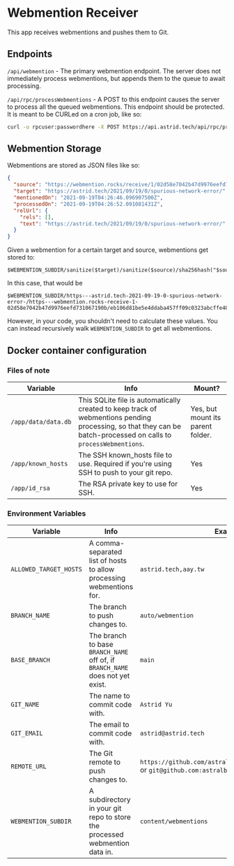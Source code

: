 # Webmention Receiver

This app receives webmentions and pushes them to Git.

## Endpoints

`/api/webmention` - The primary webmention endpoint. The server does not immediately process webmentions, but appends them to the queue to await processing.

`/api/rpc/processWebmentions` - A POST to this endpoint causes the server to process all the queued webmentions. This endpoint should be protected. It is meant to be CURLed on a cron job, like so:

```sh
curl -u rpcuser:passwordhere -X POST https://api.astrid.tech/api/rpc/processWebmentions
```

## Webmention Storage

Webmentions are stored as JSON files like so:

```json
{
  "source": "https://webmention.rocks/receive/1/02d58e7042b47d9976eefd731067190b",
  "target": "https://astrid.tech/2021/09/19/0/spurious-network-error/",
  "mentionedOn": "2021-09-19T04:26:46.096907500Z",
  "processedOn": "2021-09-19T04:26:52.091081431Z",
  "relUrl": {
    "rels": [],
    "text": "https://astrid.tech/2021/09/19/0/spurious-network-error/"
  }
}
```

Given a webmention for a certain target and source, webmentions get stored to:

```
$WEBMENTION_SUBDIR/sanitize($target)/sanitize($source)/sha256hash("$source|$target").json
```

In this case, that would be
```
$WEBMENTION_SUBDIR/https---astrid.tech-2021-09-19-0-spurious-network-error-/https---webmention.rocks-receive-1-02d58e7042b47d9976eefd731067190b/eb106d81be5e4ddaba457ff09c0323abcffe4024b076d99eebc7490c342b5731.json
```

However, in your code, you shouldn't need to calculate these values. You can instead recursively walk `WEBMENTION_SUBDIR` to get all webmentions.

## Docker container configuration

### Files of note 

| Variable            | Info                                                                                                                                                             | Mount?                            |
| ------------------- | ---------------------------------------------------------------------------------------------------------------------------------------------------------------- | --------------------------------- |
| `/app/data/data.db` | This SQLite file is automatically created to keep track of webmentions pending processing, so that they can be batch-processed on calls to `processWebmentions`. | Yes, but mount its parent folder. |
| `/app/known_hosts`  | The SSH known_hosts file to use. Required if you're using SSH to push to your git repo.                                                                          | Yes                               |
| `/app/id_rsa`       | The RSA private key to use for SSH.                                                                                                                              | Yes                               |

### Environment Variables

| Variable               | Info                                                                          | Example                                                                                                  |
| ---------------------- | ----------------------------------------------------------------------------- | -------------------------------------------------------------------------------------------------------- |
| `ALLOWED_TARGET_HOSTS` | A comma-separated list of hosts to allow processing webmentions for.          | `astrid.tech,aay.tw`                                                                                     |
| `BRANCH_NAME`          | The branch to push changes to.                                                | `auto/webmention`                                                                                        |
| `BASE_BRANCH`          | The branch to base `BRANCH_NAME` off of, if `BRANCH_NAME` does not yet exist. | `main`                                                                                                   |
| `GIT_NAME`             | The name to commit code with.                                                 | `Astrid Yu`                                                                                              |
| `GIT_EMAIL`            | The email to commit code with.                                                | `astrid@astrid.tech`                                                                                     |
| `REMOTE_URL`           | The Git remote to push changes to.                                            | `https://github.com/astralbijection/astrid.tech.git` or `git@github.com:astralbijection/astrid.tech.git` |
| `WEBMENTION_SUBDIR`    | A subdirectory in your git repo to store the processed webmention data in.    | `content/webmentions`                                                                                    |
